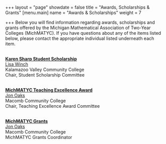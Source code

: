 +++
layout = "page"
showdate = false
title = "Awards, Scholarships & Grants"
[menu.main]
name = "Awards & Scholarships"
weight = 7

+++
Below you will find information regarding awards, scholarships and grants offered by the Michigan Mathematical Association of Two-Year Colleges (MichMATYC). If you have questions about any of the items listed below, please contact the appropriate individual listed underneath each item.</br></br>

<b><a href="https://michmatyc.org/awards/scholarships/">Karen Sharp Student Scholarship</a></b></br>
[Lisa Winch](mailto:lwinch@kvcc.edu)</br>
Kalamazoo Valley Community College</br>
Chair, Student Scholarship Committee</br></br>

<b>[MichMATYC Teaching Excellence Award](https://michmatyc.org/awards/teachingexcellence/)</b></br>
[Jon Oaks](mailto:jonnyoaks@gmail.com)</br>
Macomb Community College</br>
Chair, Teaching Excellence Award Committee</br></br>

<b>[MichMATYC Grants](https://michmatyc.org/awards/grants/)</b></br>
[Jon Oaks](mailto:jonnyoaks@gmail.com)</br>
Macomb Community College</br>
MichMATYC Grants Coordinator

